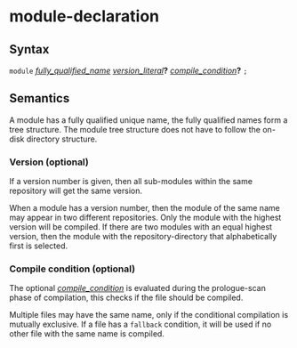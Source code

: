 # module-declaration

## Syntax

`module` [_fully_qualified_name_](fully_qualified_name.md) [_version_literal_](version_literal.md)__?__ [_compile_condition_](compile_condition.md)__?__ `;`


## Semantics

A module has a fully qualified unique name, the fully qualified names form a
tree structure. The module tree structure does not have to follow the on-disk
directory structure.


### Version (optional)

If a version number is given, then all sub-modules within the same repository
will get the same version.

When a module has a version number, then the module of the same name may appear
in two different repositories. Only the module with the highest version will be
compiled. If there are two modules with an equal highest version, then the module
with the repository-directory that alphabetically first is selected.


### Compile condition (optional)

The optional [_compile_condition_](compile_condition.md) is evaluated during the
prologue-scan phase of compilation, this checks if the file should be compiled.

Multiple files may have the same name, only if the conditional
compilation is mutually exclusive. If a file has a `fallback` condition, it will
be used if no other file with the same name is compiled.
